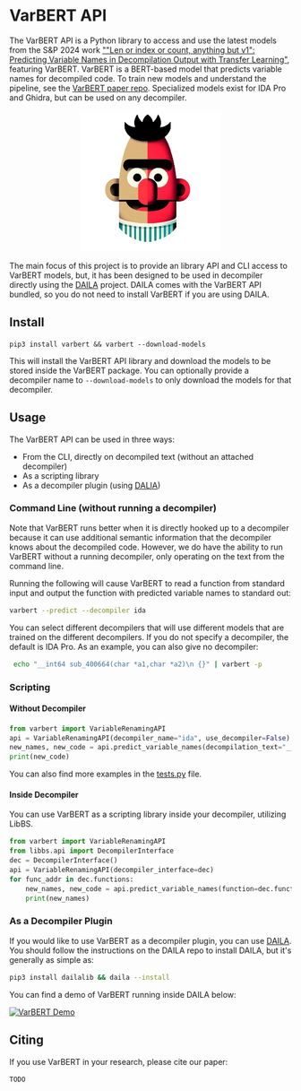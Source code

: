 # VarBERT API
The VarBERT API is a Python library to access and use the latest models from the S&P 2024 work 
[""Len or index or count, anything but v1": Predicting Variable Names in Decompilation Output with Transfer Learning"](https://www.atipriya.com/files/papers/varbert_oakland24.pdf), featuring VarBERT. 
VarBERT is a BERT-based model that predicts variable names for decompiled code.
To train new models and understand the pipeline, see the [VarBERT paper repo](https://github.com/sefcom/VarBERT).
Specialized models exist for IDA Pro and Ghidra, but can be used on any decompiler. 

<p align="center">
    <img src="./assets/varbert_no_background.png" style="width: 50%;" alt="DAILA context menu"/>
</p>

The main focus of this project is to provide an library API and CLI access to VarBERT models, but, it has 
been designed to be used in decompiler directly using the [DAILA](https://github.com/mahaloz/DAILA) project. 
DAILA comes with the VarBERT API bundled, so you do not need to install VarBERT if you are using DAILA.

## Install 
```
pip3 install varbert && varbert --download-models
```

This will install the VarBERT API library and download the models to be stored inside the VarBERT package.
You can optionally provide a decompiler name to `--download-models` to only download the models for that decompiler.

## Usage
The VarBERT API can be used in three ways:
- From the CLI, directly on decompiled text (without an attached decompiler)
- As a scripting library 
- As a decompiler plugin (using [DALIA](https://github.com/mahaloz/DAILA)) 

### Command Line (without running a decompiler)
Note that VarBERT runs better when it is directly hooked up to a decompiler because it can use additional semantic information that the decompiler knows about the decompiled code.
However, we do have the ability to run VarBERT without a running decompiler, only operating on the text from the command line.

Running the following will cause VarBERT to read a function from standard input and output the function with predicted variable names to standard out:
```bash
varbert --predict --decompiler ida
```

You can select different decompilers that will use different models that are trained on the different decompilers.
If you do not specify a decompiler, the default is IDA Pro.
As an example, you can also give no decompiler:
```bash 
 echo "__int64 sub_400664(char *a1,char *a2)\n {}" | varbert -p
```

### Scripting
#### Without Decompiler
```python
from varbert import VariableRenamingAPI
api = VariableRenamingAPI(decompiler_name="ida", use_decompiler=False)
new_names, new_code = api.predict_variable_names(decompilation_text="__int64 sub_400664(char *a1,char *a2)\n {}", use_decompiler=False)
print(new_code)
```

You can also find more examples in the [tests.py](./tests/tests.py) file.

#### Inside Decompiler
You can use VarBERT as a scripting library inside your decompiler, utilizing LibBS.
```python
from varbert import VariableRenamingAPI
from libbs.api import DecompilerInterface
dec = DecompilerInterface()
api = VariableRenamingAPI(decompiler_interface=dec)
for func_addr in dec.functions:
    new_names, new_code = api.predict_variable_names(function=dec.functions[func_addr])
    print(new_names)
```

### As a Decompiler Plugin
If you would like to use VarBERT as a decompiler plugin, you can use [DAILA](https://github.com/mahaloz/DAILA).
You should follow the instructions on the DAILA repo to install DAILA, but it's generally as simple as:
```bash
pip3 install dailalib && daila --install
```

You can find a demo of VarBERT running inside DAILA below:

[![VarBERT Demo](https://img.youtube.com/vi/nUazQm8sFL8/0.jpg)](https://youtu.be/nUazQm8sFL8 "DAILA v2.1.4: Renaming variables with local VarBERT model")

## Citing 
If you use VarBERT in your research, please cite our paper:
```
TODO
```
